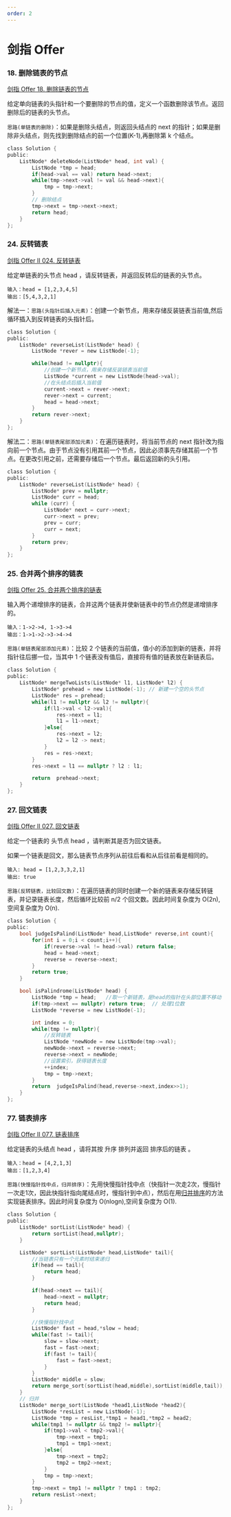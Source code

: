 ```yaml
---
order: 2
---
```


# 剑指 Offer

### 18. 删除链表的节点

[剑指 Offer 18. 删除链表的节点](https://leetcode.cn/problems/shan-chu-lian-biao-de-jie-dian-lcof/description/)

给定单向链表的头指针和一个要删除的节点的值，定义一个函数删除该节点。返回删除后的链表的头节点。

`思路(单链表的删除)`：如果是删除头结点，则返回头结点的 next 的指针；如果是删除非头结点，则先找到删除结点的前一个位置(K-1),再删除第 k 个结点。

```c
class Solution {
public:
    ListNode* deleteNode(ListNode* head, int val) {
        ListNode *tmp = head;
        if(head->val == val) return head->next;
        while(tmp->next->val != val && head->next){
            tmp = tmp->next;
        }
        // 删除结点
        tmp->next = tmp->next->next;
        return head;
    }
};
```

### 24. 反转链表

[剑指 Offer II 024. 反转链表](https://leetcode.cn/problems/UHnkqh/)

给定单链表的头节点 head ，请反转链表，并返回反转后的链表的头节点。

```
输入：head = [1,2,3,4,5]
输出：[5,4,3,2,1]
```

解法一：`思路(头指针后插入元素)`：创建一个新节点，用来存储反装链表当前值,然后循环插入到反转链表的头指针后。

```c
class Solution {
public:
    ListNode* reverseList(ListNode* head) {
        ListNode *rever = new ListNode(-1);

        while(head != nullptr){
            //创建一个新节点，用来存储反装链表当前值
            ListNode *current = new ListNode(head->val);
            //在头结点后插入当前值
            current->next = rever->next;
            rever->next = current;
            head = head->next;
        }
        return rever->next;
    }
};
```

解法二：`思路(单链表尾部添加元素)`：在遍历链表时，将当前节点的 next 指针改为指向前一个节点。由于节点没有引用其前一个节点，因此必须事先存储其前一个节点。在更改引用之前，还需要存储后一个节点。最后返回新的头引用。

```c
class Solution {
public:
    ListNode* reverseList(ListNode* head) {
        ListNode* prev = nullptr;
        ListNode* curr = head;
        while (curr) {
            ListNode* next = curr->next;
            curr->next = prev;
            prev = curr;
            curr = next;
        }
        return prev;
    }
};

```

### 25. 合并两个排序的链表

[剑指 Offer 25. 合并两个排序的链表](https://leetcode.cn/problems/he-bing-liang-ge-pai-xu-de-lian-biao-lcof/)

输入两个递增排序的链表，合并这两个链表并使新链表中的节点仍然是递增排序的。

```
输入：1->2->4, 1->3->4
输出：1->1->2->3->4->4
```

`思路(单链表尾部添加元素)`：比较 2 个链表的当前值，值小的添加到新的链表，并将指针往后挪一位，当其中 1 个链表没有值后，直接将有值的链表放在新链表后。

```c
class Solution {
public:
    ListNode* mergeTwoLists(ListNode* l1, ListNode* l2) {
        ListNode* prehead = new ListNode(-1); // 新建一个空的头节点
        ListNode* res = prehead;
        while(l1 != nullptr && l2 != nullptr){
            if(l1->val < l2->val){
                res->next = l1;
                l1 = l1->next;
            }else{
                res->next = l2;
                l2 = l2 -> next;
            }
            res = res->next;
        }
        res->next = l1 == nullptr ? l2 : l1;

        return  prehead->next;
    }
};
```

### 27. 回文链表

[剑指 Offer II 027. 回文链表](https://leetcode.cn/problems/aMhZSa/description/)

给定一个链表的 头节点 head ，请判断其是否为回文链表。

如果一个链表是回文，那么链表节点序列从前往后看和从后往前看是相同的。

```
输入: head = [1,2,3,3,2,1]
输出: true
```

`思路(反转链表，比较回文数)`：在遍历链表的同时创建一个新的链表来存储反转链表，并记录链表长度，然后循环比较前 n/2 个回文数。因此时间复杂度为 O(2n),空间复杂度为 O(n).

```c
class Solution {
public:
    bool judgeIsPalind(ListNode* head,ListNode* reverse,int count){
        for(int i = 0;i < count;i++){
            if(reverse->val != head->val) return false;
            head = head->next;
            reverse = reverse->next;
        }
        return true;
    }

    bool isPalindrome(ListNode* head) {
        ListNode *tmp = head;   //取一个新链表，是head的指针在头部位置不移动
        if(tmp->next == nullptr) return true;  // 处理1位数
        ListNode *reverse = new ListNode(-1);

        int index = 0;
        while(tmp != nullptr){
            //反转链表
            ListNode *newNode = new ListNode(tmp->val);
            newNode->next = reverse->next;
            reverse->next = newNode;
            //设置索引，获得链表长度
            ++index;
            tmp = tmp->next;
        }
        return  judgeIsPalind(head,reverse->next,index>>1);
    }
};
```

### 77. 链表排序

[剑指 Offer II 077. 链表排序](https://leetcode.cn/problems/7WHec2/description/)

给定链表的头结点 head ，请将其按 升序 排列并返回 排序后的链表 。

```
输入：head = [4,2,1,3]
输出：[1,2,3,4]
```

`思路(快慢指针找中点，归并排序)`：先用快慢指针找中点（快指针一次走2次，慢指针一次走1次，因此快指针指向尾结点时，慢指针到中点），然后在用[归并排序](/algorithm/方法汇总/sort#四归并排序)的方法实现链表排序。因此时间复杂度为 O(nlogn),空间复杂度为 O(1).

```c
class Solution {
public:
    ListNode* sortList(ListNode* head) {
        return sortList(head,nullptr);
    }

    ListNode* sortList(ListNode* head,ListNode* tail){
        //当链表只有一个元素时结束递归
        if(head == tail){
            return head;
        }

        if(head->next == tail){
            head->next = nullptr;
            return head;
        }

        //快慢指针找中点
        ListNode* fast = head,*slow = head;
        while(fast != tail){
            slow = slow->next;
            fast = fast->next;
            if(fast != tail){
                fast = fast->next;
            }
        }
        ListNode* middle = slow;
        return merge_sort(sortList(head,middle),sortList(middle,tail));
    }
    // 归并
    ListNode* merge_sort(ListNode *head1,ListNode *head2){
        ListNode *resList = new ListNode(-1);
        ListNode *tmp = resList,*tmp1 = head1,*tmp2 = head2;
        while(tmp1 != nullptr && tmp2 != nullptr){
            if(tmp1->val < tmp2->val){
                tmp->next = tmp1;
                tmp1 = tmp1->next;
            }else{
                tmp->next = tmp2;
                tmp2 = tmp2->next;
            }
            tmp = tmp->next;
        }
        tmp->next = tmp1 != nullptr ? tmp1 : tmp2;
        return resList->next;
    }
};
```
